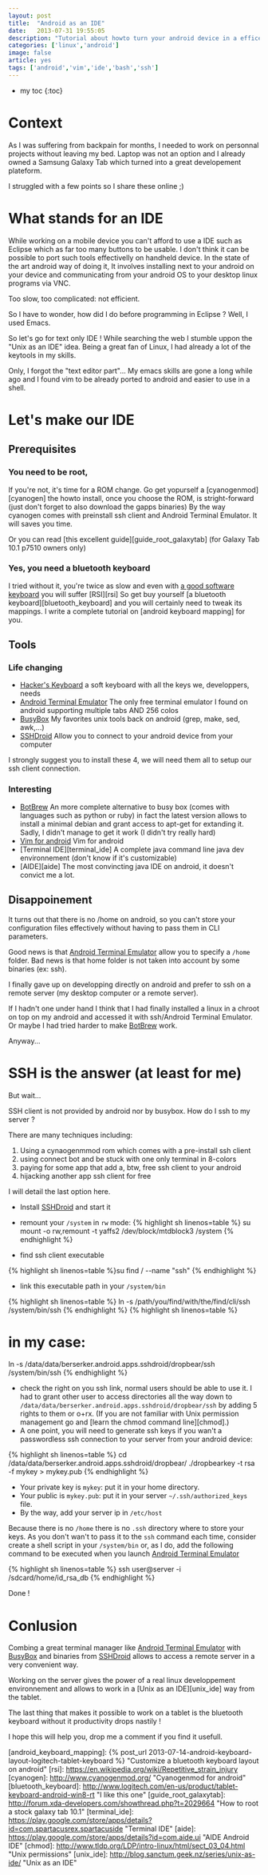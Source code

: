 ```yaml
---
layout: post
title:  "Android as an IDE"
date:   2013-07-31 19:55:05
description: "Tutorial about howto turn your android device in a efficent working ide with ssh" 
categories: ['linux','android']
image: false
article: yes
tags: ['android','vim','ide','bash','ssh']
---
```


* my toc
{:toc}

# Context 

As I was suffering from backpain for months, I needed to work on personnal projects without
leaving my bed. Laptop was not an option and I already owned a Samsung Galaxy Tab which turned
into a great developement plateform.

I struggled with a few points so I share these online ;)

# What stands for an IDE

While working on a mobile device you can't afford to use a IDE such as Eclipse which as far too
many buttons to be usable. I don't think it can be possible to port such tools effectivelly on
handheld device. 
In the state of the art android way of doing it, It involves installing next to your android on
your device and communicating from your android OS to your desktop linux programs via VNC.

Too slow, too complicated: not efficient.

So I have to wonder, how did I do before programming in Eclipse ?
Well, I used Emacs.

So let's go for text only IDE !
While searching the web I stumble uppon the "Unix as an IDE" idea. 
Being a great fan of Linux, I had already a lot of the keytools in my skills.

Only, I forgot the "text editor part"... My emacs skills are gone a long while ago and I found
vim to be already ported to android and easier to use in a shell.

# Let's make our IDE

## Prerequisites

### You need to be root, 

If you're not, it's time for a ROM change. Go get yopurself a [cyanogenmod][cyanogen] the howto
install, once you choose the ROM, is stright-forward (just don't forget to also download the gapps binaries) 
By the way cyanogen comes with preinstall  ssh client and Android Terminal Emulator. 
It will saves you time.

Or you can read [this excellent guide][guide_root_galaxytab] (for Galaxy Tab 10.1 p7510 owners only)

### Yes, you need a bluetooth keyboard

I tried without it, you're twice as slow and even with [a good software keyboard][hacker_keyboard] you will suffer [RSI][rsi]
So get buy yourself [a bluetooth keyboard][bluetooth_keyboard] and you will certainly need to
tweak its mappings. I write a complete tutorial on [android keyboard mapping] for you.  

## Tools

### Life changing

* [Hacker's Keyboard][hacker_keyboard] a soft keyboard with all the keys we, developpers, needs 
* [Android Terminal Emulator][android_terminal_emulator] The only free terminal emulator I found on android supporting multiple tabs AND 256 colos
* [BusyBox][busy_box] My favorites unix tools back on android (grep, make, sed, awk,...) 
* [SSHDroid][ssh_droid] Allow you to connect to your android device from your computer 

I strongly suggest you to install these 4, we will need them all to setup our ssh client
connection.

### Interesting

* [BotBrew][bot_brew] An more complete alternative to busy box (comes with languages such as python or ruby) in fact the latest version allows to install a minimal debian and grant access to apt-get for extanding it. Sadly, I didn't manage to get it work (I didn't try really hard) 
* [Vim for android][vim_android] Vim for android
* [Terminal IDE][terminal_ide] A complete java command line java dev environnement (don't know if it's customizable)
* [AIDE][aide] The most convincting java IDE on android, it doesn't convict me a lot.

## Disappoinement

It turns out that there is no /home on android, so you can't store your configuration files
effectively without having to pass them in CLI parameters.

Good news is that [Android Terminal Emulator][android_terminal_emulator] allow you to specify a
`/home` folder. Bad news is that home folder is not taken into account by some binaries (ex: ssh).

I finally gave up on developping directly on android and prefer to ssh on a remote server (my
desktop computer or a remote server).

If I hadn't one under hand I think that I had finally installed a linux in a chroot on top on my
android and accessed it with ssh/Android Terminal Emulator. Or maybe I had tried harder to make
 [BotBrew][bot_brew] work.

Anyway...

# SSH is the answer (at least for me)

But wait...

SSH client is not provided by android nor by busybox.
How do I ssh to my server ?

There are many techniques including:

1. Using a cynaogenmmod rom which comes with a pre-install ssh client
1. using connect bot and be stuck with one only terminal in 8-colors 
1. paying for some app that add a, btw, free ssh client to your android
1. hijacking another app ssh client for free

I will detail the last option here.

* Install [SSHDroid][ssh_droid] and start it
* remount your `/system` in `rw` mode: 
{% highlight sh linenos=table %}
su
mount -o rw,remount -t yaffs2 /dev/block/mtdblock3 /system
{% endhighlight %}

* find ssh client executable

{% highlight sh linenos=table %}su
find / --name "ssh"
{% endhighlight %}

* link this executable path in your `/system/bin`

{% highlight sh linenos=table %}
ln -s /path/you/find/with/the/find/cli/ssh /system/bin/ssh
{% endhighlight %}
{% highlight sh linenos=table %}
# in my case:
ln -s /data/data/berserker.android.apps.sshdroid/dropbear/ssh /system/bin/ssh
{% endhighlight %}

* check the right on you ssh link, normal users should be able to use it.
I had to grant other user to access directories all the way down to
`/data/data/berserker.android.apps.sshdroid/dropbear/ssh` by adding 5 rights to them or o+rx.
(If you are not familiar with Unix permission  management go and [learn the chmod command
line][chmod].)
* A one point, you will need to generate ssh keys if you wan't a passwordless ssh connection to your server from your android device:


{% highlight sh linenos=table %}
cd /data/data/berserker.android.apps.sshdroid/dropbear/
./dropbearkey -t rsa -f mykey > mykey.pub
{% endhighlight %}

* Your private key is `mykey`: put it in your home directory.
* Your public is `mykey.pub`: put it in your server  `~/.ssh/authorized_keys` file.
* By the way, add your server ip in `/etc/host`

Because there is no `/home` there is no  `.ssh` directory where to store your keys.
As you don't wan't to pass it to the `ssh` command each time, consider create a shell script in
your `/system/bin` or, as I do, add the following command to be executed when you launch [Android Terminal Emulator][android_terminal_emulator]

{% highlight sh linenos=table %}
ssh user@server -i /sdcard/home/id_rsa_db
{% endhighlight %}

Done !

# Conlusion

Combing a great terminal manager like [Android Terminal Emulator][android_terminal_emulator]
with [BusyBox][busy_box] and binaries from [SSHDroid][ssh_droid] allows to access a remote
server in a very convenient way.

Working on the server gives the  power of a real linux developpement environnement and allows to work in a [Unix as an IDE][unix_ide] way from the tablet.

The last thing that makes it possible to work on a tablet is the bluetooth keyboard without it
productivity drops nastily !

I hope this will help you, drop me a comment if you find it usefull.


[ssh_droid]: https://play.google.com/store/apps/details?id=berserker.android.apps.sshdroid "SSHDroid" 
[android_terminal_emulator]: https://play.google.com/store/apps/details?id=jackpal.androidterm "Android Terinal emulator"
[busy_box]: https://play.google.com/store/apps/details?id=stericson.busybox "Busy Box for android"
[bot_brew]: http://botbrew.com/ "Bot Brew an alternative to BusyBox"
[vim_android]: https://play.google.com/store/apps/details?id=net.momodalo.app.vimtouch&hl=fr "Vim for android"
[hacker_keyboard]:
http://play.google.com/store/apps/details?id=org.pocketworkstation.pckeyboard "Android Hacker Keyboard" 
[android_keyboard_mapping]: {% post_url 2013-07-14-android-keyboard-layout-logitech-tablet-keyboard %} "Customize a bluetooth keyboard layout on android"
[rsi]: https://en.wikipedia.org/wiki/Repetitive_strain_injury 
[cyanogen]: http://www.cyanogenmod.org/ "Cyanogenmod for android" 
[bluetooth_keyboard]: http://www.logitech.com/en-us/product/tablet-keyboard-android-win8-rt "I like this one"
[guide_root_galaxytab]: http://forum.xda-developers.com/showthread.php?t=2029664 "How to root a stock galaxy tab 10.1"
[terminal_ide]: https://play.google.com/store/apps/details?id=com.spartacusrex.spartacuside "Terminal IDE"
[aide]: https://play.google.com/store/apps/details?id=com.aide.ui "AIDE Android IDE"
[chmod]: http://www.tldp.org/LDP/intro-linux/html/sect_03_04.html "Unix permissions"
[unix_ide]: http://blog.sanctum.geek.nz/series/unix-as-ide/ "Unix as an IDE"
